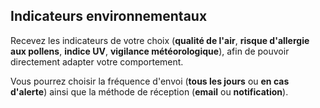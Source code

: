 ## **Indicateurs** environnementaux

Recevez les indicateurs de votre choix (**qualité de l'air**, **risque d'allergie aux pollens**, **indice UV**, **vigilance météorologique**), afin de pouvoir directement adapter votre comportement.

Vous pourrez choisir la fréquence d'envoi (**tous les jours** ou **en cas d'alerte**) ainsi que la méthode de réception (**email** ou **notification**).
